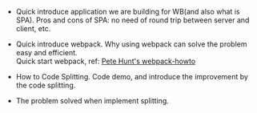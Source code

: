 * Quick introduce application we are building for WB(and also what is SPA).
Pros and cons of SPA: no need of round trip between server and client, etc.

* Quick introduce webpack.
Why using webpack can solve the problem easy and efficient.   
Quick start webpack, ref: [Pete Hunt's webpack-howto](https://github.com/petehunt/webpack-howto)

* How to Code Splitting.
Code demo, and introduce the improvement by the code splitting.

* The problem solved when implement splitting.
